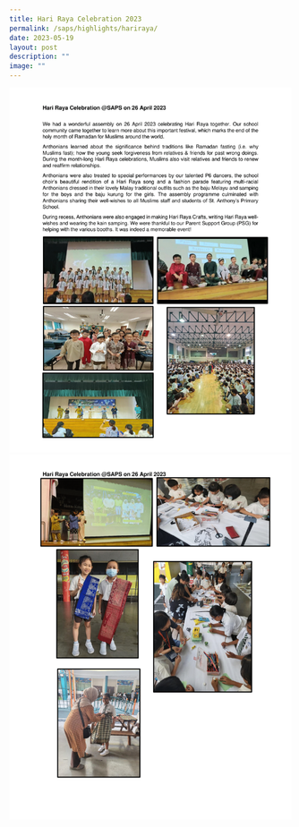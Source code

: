 ```yaml
---
title: Hari Raya Celebration 2023
permalink: /saps/highlights/hariraya/
date: 2023-05-19
layout: post
description: ""
image: ""
---
```

![](/images/hari%20raya%20write-up-1.png)![](/images/hari%20raya%20write-up-2.png)